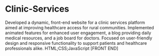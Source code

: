 # Clinic-Services
Developed a dynamic, front-end website for a clinic services platform aimed at improving healthcare access for rural communities. Implemented animated features for enhanced user engagement, a blog providing daily medical resources, and a job board for doctors. Focused on user-friendly design and responsive functionality to support patients and healthcare professionals alike.
HTML;CSS;JavaScript [FRONT END]
